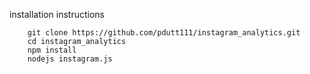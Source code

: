 installation instructions

        git clone https://github.com/pdutt111/instagram_analytics.git
        cd instagram_analytics
        npm install
        nodejs instagram.js